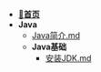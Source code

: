 - [📖**首页**](/README)
- **Java**
    - [Java简介.md](/Java/README.md)
    - **Java基础**
        - [安装JDK.md](/Java/Java基础/安装JDK.md)